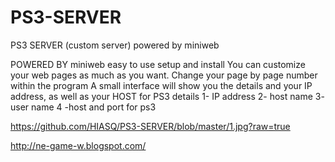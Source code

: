 # PS3-SERVER
PS3 SERVER (custom server) powered by miniweb


POWERED BY miniweb
easy to use setup and install 
You can customize your web pages as much as you want. Change your page by page number within the program
A small interface will show you the details and your IP address, as well as your HOST for  PS3 
 details 1- IP address 
2- host name
 3- user name
4 -host and port for ps3

https://github.com/HIASQ/PS3-SERVER/blob/master/1.jpg?raw=true





http://ne-game-w.blogspot.com/

